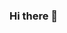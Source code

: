 ### Hi there 👋

<!--
**venky4144/venky4144** is a ✨ _special_ ✨ repository because its `README.md` (this file) appears on your GitHub profile.

Here are some ideas to get you started:

- 🔭 I’m currently working on ... Becoming Full Stack Devop
- 🌱 I’m currently learning ... Java, Python ,
- 👯 I’m looking to collaborate on ... i wanna Start a small projects to collab with experienced guys
- 🤔 I’m looking for help with ... Senior Devops
- 💬 Ask me about ... 
- 📫 How to reach me: ... Email:- S545416@nwmissouri.edu
- 😄 Pronouns: ...
- ⚡ Fun fact: ... I am quick Learner , If some one has patience to teach me ...
-->
